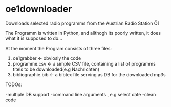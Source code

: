 oe1downloader
=============

Downloads selected radio programms from the Austrian Radio Station Ö1

The Programm is written in Python, and allthogh its poorly written, it does what it is supposed to do...

At the moment the Program consists of three files:

1. oe1grabber <- obviosly the code
2. programme.csv <- a simple CSV file, containing a list of programms titels to be downloaded(e.g Nachrichten)
3. bibliographie.bib <- a bibtex file serving as DB for the downloaded mp3s

TODOs:

-multiple DB support
-command line arguments , e.g select date
-clean code
